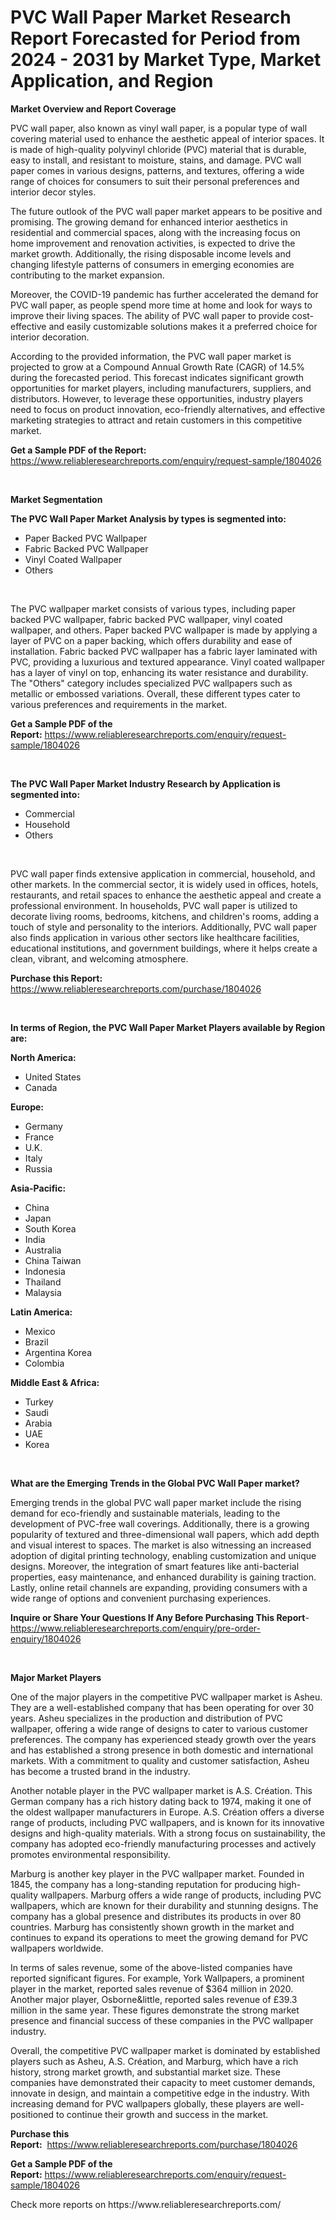 <p><h1>PVC Wall Paper Market Research Report Forecasted for Period from 2024 -  2031 by Market Type, Market Application, and Region</h1></p><p><strong>Market Overview and Report Coverage</strong></p>
<p><p>PVC wall paper, also known as vinyl wall paper, is a popular type of wall covering material used to enhance the aesthetic appeal of interior spaces. It is made of high-quality polyvinyl chloride (PVC) material that is durable, easy to install, and resistant to moisture, stains, and damage. PVC wall paper comes in various designs, patterns, and textures, offering a wide range of choices for consumers to suit their personal preferences and interior decor styles.</p><p>The future outlook of the PVC wall paper market appears to be positive and promising. The growing demand for enhanced interior aesthetics in residential and commercial spaces, along with the increasing focus on home improvement and renovation activities, is expected to drive the market growth. Additionally, the rising disposable income levels and changing lifestyle patterns of consumers in emerging economies are contributing to the market expansion.</p><p>Moreover, the COVID-19 pandemic has further accelerated the demand for PVC wall paper, as people spend more time at home and look for ways to improve their living spaces. The ability of PVC wall paper to provide cost-effective and easily customizable solutions makes it a preferred choice for interior decoration.</p><p>According to the provided information, the PVC wall paper market is projected to grow at a Compound Annual Growth Rate (CAGR) of 14.5% during the forecasted period. This forecast indicates significant growth opportunities for market players, including manufacturers, suppliers, and distributors. However, to leverage these opportunities, industry players need to focus on product innovation, eco-friendly alternatives, and effective marketing strategies to attract and retain customers in this competitive market.</p></p>
<p><strong>Get a Sample PDF of the Report:</strong> <a href="https://www.reliableresearchreports.com/enquiry/request-sample/1804026">https://www.reliableresearchreports.com/enquiry/request-sample/1804026</a></p>
<p>&nbsp;</p>
<p><strong>Market Segmentation</strong></p>
<p><strong>The PVC Wall Paper Market Analysis by types is segmented into:</strong></p>
<p><ul><li>Paper Backed PVC Wallpaper</li><li>Fabric Backed PVC Wallpaper</li><li>Vinyl Coated Wallpaper</li><li>Others</li></ul></p>
<p>&nbsp;</p>
<p><p>The PVC wallpaper market consists of various types, including paper backed PVC wallpaper, fabric backed PVC wallpaper, vinyl coated wallpaper, and others. Paper backed PVC wallpaper is made by applying a layer of PVC on a paper backing, which offers durability and ease of installation. Fabric backed PVC wallpaper has a fabric layer laminated with PVC, providing a luxurious and textured appearance. Vinyl coated wallpaper has a layer of vinyl on top, enhancing its water resistance and durability. The "Others" category includes specialized PVC wallpapers such as metallic or embossed variations. Overall, these different types cater to various preferences and requirements in the market.</p></p>
<p><strong>Get a Sample PDF of the Report:</strong>&nbsp;<a href="https://www.reliableresearchreports.com/enquiry/request-sample/1804026">https://www.reliableresearchreports.com/enquiry/request-sample/1804026</a></p>
<p>&nbsp;</p>
<p><strong>The PVC Wall Paper Market Industry Research by Application is segmented into:</strong></p>
<p><ul><li>Commercial</li><li>Household</li><li>Others</li></ul></p>
<p>&nbsp;</p>
<p><p>PVC wall paper finds extensive application in commercial, household, and other markets. In the commercial sector, it is widely used in offices, hotels, restaurants, and retail spaces to enhance the aesthetic appeal and create a professional environment. In households, PVC wall paper is utilized to decorate living rooms, bedrooms, kitchens, and children's rooms, adding a touch of style and personality to the interiors. Additionally, PVC wall paper also finds application in various other sectors like healthcare facilities, educational institutions, and government buildings, where it helps create a clean, vibrant, and welcoming atmosphere.</p></p>
<p><strong>Purchase this Report:</strong>&nbsp; <a href="https://www.reliableresearchreports.com/purchase/1804026">https://www.reliableresearchreports.com/purchase/1804026</a></p>
<p>&nbsp;</p>
<p><strong>In terms of Region, the PVC Wall Paper Market Players available by Region are:</strong></p>
<p>
    <p> <strong> North America: </strong>
        <ul>
            <li>United States</li>
            <li>Canada</li>
        </ul>
        </p> 
    <p> <strong> Europe: </strong>
        <ul>
            <li>Germany</li>
            <li>France</li>
            <li>U.K.</li>
            <li>Italy</li>
            <li>Russia</li>
        </ul>
        </p> 
    <p> <strong> Asia-Pacific: </strong>
        <ul>
            <li>China</li>
            <li>Japan</li>
            <li>South Korea</li>
            <li>India</li>
            <li>Australia</li>
            <li>China Taiwan</li>
            <li>Indonesia</li>
            <li>Thailand</li>
            <li>Malaysia</li>
        </ul>
        </p> 
    <p> <strong> Latin America: </strong>
        <ul>
            <li>Mexico</li>
            <li>Brazil</li>
            <li>Argentina Korea</li>
            <li>Colombia</li>
        </ul>
        </p> 
    <p> <strong> Middle East & Africa: </strong>
        <ul>
            <li>Turkey</li>
            <li>Saudi</li>
            <li>Arabia</li>
            <li>UAE</li>
            <li>Korea</li>
        </ul>
    </p>
    </p>
<p>&nbsp;</p>
<p><strong>What are the Emerging Trends in the Global PVC Wall Paper market?</strong></p>
<p><p>Emerging trends in the global PVC wall paper market include the rising demand for eco-friendly and sustainable materials, leading to the development of PVC-free wall coverings. Additionally, there is a growing popularity of textured and three-dimensional wall papers, which add depth and visual interest to spaces. The market is also witnessing an increased adoption of digital printing technology, enabling customization and unique designs. Moreover, the integration of smart features like anti-bacterial properties, easy maintenance, and enhanced durability is gaining traction. Lastly, online retail channels are expanding, providing consumers with a wide range of options and convenient purchasing experiences.</p></p>
<p><strong>Inquire or Share Your Questions If Any Before Purchasing This Report</strong>- <a href="https://www.reliableresearchreports.com/enquiry/pre-order-enquiry/1804026">https://www.reliableresearchreports.com/enquiry/pre-order-enquiry/1804026</a></p>
<p>&nbsp;</p>
<p><strong>Major Market Players</strong></p>
<p><p>One of the major players in the competitive PVC wallpaper market is Asheu. They are a well-established company that has been operating for over 30 years. Asheu specializes in the production and distribution of PVC wallpaper, offering a wide range of designs to cater to various customer preferences. The company has experienced steady growth over the years and has established a strong presence in both domestic and international markets. With a commitment to quality and customer satisfaction, Asheu has become a trusted brand in the industry.</p><p>Another notable player in the PVC wallpaper market is A.S. Création. This German company has a rich history dating back to 1974, making it one of the oldest wallpaper manufacturers in Europe. A.S. Création offers a diverse range of products, including PVC wallpapers, and is known for its innovative designs and high-quality materials. With a strong focus on sustainability, the company has adopted eco-friendly manufacturing processes and actively promotes environmental responsibility.</p><p>Marburg is another key player in the PVC wallpaper market. Founded in 1845, the company has a long-standing reputation for producing high-quality wallpapers. Marburg offers a wide range of products, including PVC wallpapers, which are known for their durability and stunning designs. The company has a global presence and distributes its products in over 80 countries. Marburg has consistently shown growth in the market and continues to expand its operations to meet the growing demand for PVC wallpapers worldwide.</p><p>In terms of sales revenue, some of the above-listed companies have reported significant figures. For example, York Wallpapers, a prominent player in the market, reported sales revenue of $364 million in 2020. Another major player, Osborne&little, reported sales revenue of £39.3 million in the same year. These figures demonstrate the strong market presence and financial success of these companies in the PVC wallpaper industry.</p><p>Overall, the competitive PVC wallpaper market is dominated by established players such as Asheu, A.S. Création, and Marburg, which have a rich history, strong market growth, and substantial market size. These companies have demonstrated their capacity to meet customer demands, innovate in design, and maintain a competitive edge in the industry. With increasing demand for PVC wallpapers globally, these players are well-positioned to continue their growth and success in the market.</p></p>
<p><strong>Purchase this Report:</strong>&nbsp;&nbsp;<a href="https://www.reliableresearchreports.com/purchase/1804026">https://www.reliableresearchreports.com/purchase/1804026</a></p>
<p></p>
<p><strong>Get a Sample PDF of the Report:</strong>&nbsp;<a href="https://www.reliableresearchreports.com/enquiry/request-sample/1804026">https://www.reliableresearchreports.com/enquiry/request-sample/1804026</a></p>
<p>Check more reports on https://www.reliableresearchreports.com/</p>